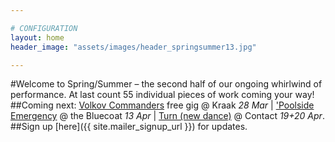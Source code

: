 ```yaml
---

# CONFIGURATION
layout: home
header_image: "assets/images/header_springsummer13.jpg"

---
```

#Welcome to Spring/Summer – the second half of our ongoing whirlwind of performance.  At last count 55 individual pieces of work coming your way!
##Coming next: [Volkov Commanders](/current/2013-springsummer/kraak/index.html) free gig @ Kraak *28 Mar* | ['Poolside Emergency](/current/2013-poolside/index.html) @ the Bluecoat *13 Apr* | [Turn (new dance)](/current/2013-turn/index.html) @ Contact *19+20 Apr*.
##Sign up [here]({{ site.mailer_signup_url }}) for updates.
